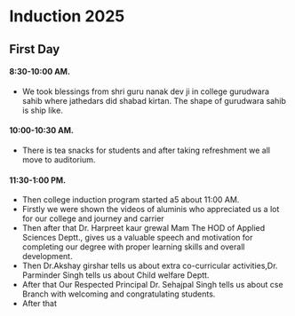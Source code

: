 # Induction 2025
## First Day
#### 8:30-10:00 AM.  
* We took blessings from shri guru nanak dev ji in college gurudwara sahib where jathedars did shabad kirtan. The shape of gurudwara sahib is ship like.
#### 10:00-10:30 AM.
* There is tea snacks for students and after taking refreshment we all move to auditorium.
#### 11:30-1:00 PM.
* Then college induction program started a5 about 11:00 AM.
* Firstly we were shown the videos of aluminis who appreciated us a lot for our college and journey and carrier
* Then after that Dr. Harpreet kaur grewal Mam The HOD of Applied Sciences Deptt., gives us a valuable speech and motivation for completing our degree with proper learning skills and overall development.
* Then Dr.Akshay girshar tells us about extra co-curricular activities,Dr. Parminder Singh tells us about Child welfare Deptt.
* After that Our Respected Principal Dr. Sehajpal Singh tells us about cse Branch with welcoming and congratulating students.
* After that
